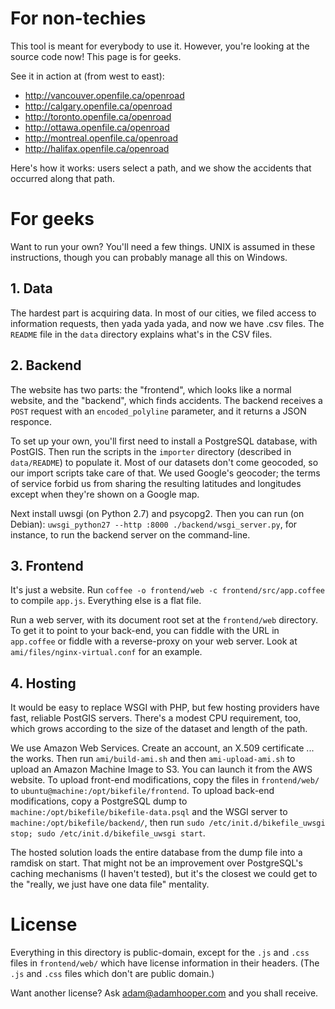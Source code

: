 # For non-techies

This tool is meant for everybody to use it. However, you're looking at the source code now! This page is for geeks.

See it in action at (from west to east):

* http://vancouver.openfile.ca/openroad
* http://calgary.openfile.ca/openroad
* http://toronto.openfile.ca/openroad
* http://ottawa.openfile.ca/openroad
* http://montreal.openfile.ca/openroad
* http://halifax.openfile.ca/openroad

Here's how it works: users select a path, and we show the accidents that occurred along that path.

# For geeks

Want to run your own? You'll need a few things. UNIX is assumed in these instructions, though you can probably manage all this on Windows.

## 1. Data

The hardest part is acquiring data. In most of our cities, we filed access to information requests, then yada yada yada, and now we have .csv files. The `README` file in the `data` directory explains what's in the CSV files.

## 2. Backend

The website has two parts: the "frontend", which looks like a normal website, and the "backend", which finds accidents. The backend receives a `POST` request with an `encoded_polyline` parameter, and it returns a JSON responce.

To set up your own, you'll first need to install a PostgreSQL database, with PostGIS. Then run the scripts in the `importer` directory (described in `data/README`) to populate it. Most of our datasets don't come geocoded, so our import scripts take care of that. We used Google's geocoder; the terms of service forbid us from sharing the resulting latitudes and longitudes except when they're shown on a Google map.

Next install uwsgi (on Python 2.7) and psycopg2. Then you can run (on Debian): `uwsgi_python27 --http :8000 ./backend/wsgi_server.py`, for instance, to run the backend server on the command-line.

## 3. Frontend

It's just a website. Run `coffee -o frontend/web -c frontend/src/app.coffee` to compile `app.js`. Everything else is a flat file.

Run a web server, with its document root set at the `frontend/web` directory. To get it to point to your back-end, you can fiddle with the URL in `app.coffee` or fiddle with a reverse-proxy on your web server. Look at `ami/files/nginx-virtual.conf` for an example.

## 4. Hosting

It would be easy to replace WSGI with PHP, but few hosting providers have fast, reliable PostGIS servers. There's a modest CPU requirement, too, which grows according to the size of the dataset and length of the path.

We use Amazon Web Services. Create an account, an X.509 certificate ... the works. Then run `ami/build-ami.sh` and then `ami-upload-ami.sh` to upload an Amazon Machine Image to S3. You can launch it from the AWS website. To upload front-end modifications, copy the files in `frontend/web/` to `ubuntu@machine:/opt/bikefile/frontend`. To upload back-end modifications, copy a PostgreSQL dump to `machine:/opt/bikefile/bikefile-data.psql` and the WSGI server to `machine:/opt/bikefile/backend/`, then run `sudo /etc/init.d/bikefile_uwsgi stop; sudo /etc/init.d/bikefile_uwsgi start`.

The hosted solution loads the entire database from the dump file into a ramdisk on start. That might not be an improvement over PostgreSQL's caching mechanisms (I haven't tested), but it's the closest we could get to the "really, we just have one data file" mentality.

# License

Everything in this directory is public-domain, except for the `.js` and `.css` files in `frontend/web/` which have license information in their headers. (The `.js` and `.css` files which don't are public domain.)

Want another license? Ask adam@adamhooper.com and you shall receive.
